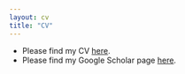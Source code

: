 ```yaml
---
layout: cv
title: "CV"
---
```

* Please find my CV <a href = "{{ site.github.url }}/assets/files/Jing_Tian_CV.pdf" target="_blank">here</a></h5>.
* Please find my Google Scholar page <a href = "https://scholar.google.co.jp/citations?user=C2mg43IAAAAJ&hl=enß" target="_blank"> here</a></h5>.
